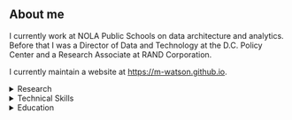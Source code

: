 ## About me
I currently work at NOLA Public Schools on data architecture and analytics. 
Before that I was a Director of Data and Technology at the D.C. Policy Center and
a Research Associate at RAND Corporation.

I currently maintain a website at https://m-watson.github.io.



<details>
<summary markdown="span"> Research </summary>
What type of CTO Does D.C. Need?

Wearable Technologies for Law Enforcement: Multifunctional Vest System Options

Diving into D.C.'s data policy

Direct measurements of multi-photon induced nonlinear lattice dynamics in semiconductors via time-resolved x-ray scattering

Defining the Roles, Responsibilities, and Functions for Data Science Within the Defense Intelligence Agency

A Framework for Programming and Budgeting for Cybersecurity

Thermal conductivity of monolayer molybdenum disulfide obtained from temperature-dependent Raman spectroscopy

Temperature and power dependent photothermal properties of single-layer MoS<sub>2</sub>

EPICS oscilloscope for time-resolved data acquisition

</details>

<details>
  <summary markdown="span"> Technical Skills </summary>
  
  ## Programming Languages
  Python
  
  PHP
  
  Go
  
  HTML/CSS
  JavaScript
  TypeScript
  
  ## Tools
  Wordpress
  
  Salesforce
</details>

<details>
<summary markdown="span"> Education </summary>

## Applied Physics, Professional Science Masters
### Towson University, 2013



## Physics, B.S.
### DePaul University, 2012
Minor in Math

</details>


<!--
**M-Watson/M-Watson** is a ✨ _special_ ✨ repository because its `README.md` (this file) appears on your GitHub profile.

Here are some ideas to get you started:

- 🔭 I’m currently working on ...
- 🌱 I’m currently learning ...
- 👯 I’m looking to collaborate on ...
- 🤔 I’m looking for help with ...
- 💬 Ask me about ...
- 📫 How to reach me: ...
- 😄 Pronouns: ...
- ⚡ Fun fact: ...
-->
